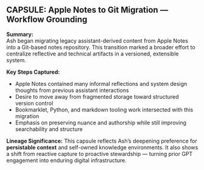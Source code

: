 ## CAPSULE: Apple Notes to Git Migration — Workflow Grounding

**Summary:**  
Ash began migrating legacy assistant-derived content from Apple Notes into a Git-based notes repository. This transition marked a broader effort to centralize reflective and technical artifacts in a versioned, extensible system.

**Key Steps Captured:**
- Apple Notes contained many informal reflections and system design thoughts from previous assistant interactions
- Desire to move away from fragmented storage toward structured version control
- Bookmarklet, Python, and markdown tooling work intersected with this migration
- Emphasis on preserving nuance and authorship while still improving searchability and structure

**Lineage Significance:**
This capsule reflects Ash’s deepening preference for **persistable context** and self-owned knowledge environments. It also shows a shift from reactive capture to proactive stewardship — turning prior GPT engagement into enduring digital infrastructure.

